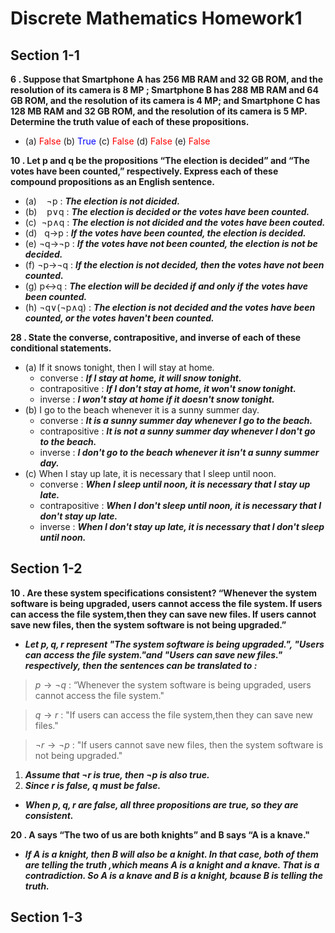 
# Discrete Mathematics Homework1
  
## Section 1-1

 **6 . Suppose that Smartphone A has 256 MB RAM and 32 GB ROM, and the resolution of its camera is 8 MP ; Smartphone B has 288 MB RAM and 64 GB ROM, and the resolution of its camera is 4 MP; and Smartphone C has 128 MB RAM and 32 GB ROM, and the resolution of its camera is 5 MP. Determine the truth value of each of these propositions.**

- (a) <font color = "red">False</font> (b) <font color = "blue">True</font> (c) <font color = "red">False</font> (d) <font color = "red">False</font> (e) <font color = "red">False</font>

**10 . Let p and q be the propositions “The election is decided” and “The votes have been counted,” respectively. Express each of these compound propositions as an English sentence.**

- (a) &nbsp;&nbsp;&nbsp;¬p : ***The election is not dicided.***
- (b) &nbsp;&nbsp; p∨q : ***The election is decided or the votes have been counted.***
- (c) &nbsp;¬p∧q : ***The election is not dicided and the votes have been couted.***
- (d) &nbsp;&nbsp;q→p : ***If the votes have been counted, the election is decided.***
- (e) ¬q→¬p : ***If the votes have not been counted, the election is not be decided.***
- (f) ¬p→¬q : ***If the election is not decided, then the votes have not been counted.***
- (g) p↔q : ***The election will be decided if and only if the votes have been counted.***
- (h) ¬q∨(¬p∧q) : ***The election is not decided and the votes have been counted, or the votes haven't been counted.***

**28 . State the converse, contrapositive, and inverse of each of these conditional statements.**  

- (a) If it snows tonight, then I will stay at home.
  - converse : ***If I stay at home, it will snow tonight.***
  - contrapositive : ***If I don't stay at home, it won't snow tonight.***
  - inverse : ***I won't stay at home if it doesn't snow tonight.***
- (b) I go to the beach whenever it is a sunny summer day.
  - converse : ***It is a sunny summer day whenever I go to the beach.***
  - contrapositive : ***It is not a sunny summer day whenever I don't go to the beach.***
  - inverse : ***I don't go to the beach whenever it isn't a sunny summer day.***
- (c) When I stay up late, it is necessary that I sleep until noon.
  - converse : ***When I sleep until noon, it is necessary that I stay up late.***
  - contrapositive : ***When I don't sleep until noon, it is necessary that I don't stay up late.***
  - inverse : ***When I don't stay up late, it is necessary that I don't sleep until noon.***

## Section 1-2

**10 . Are these system specifications consistent? “Whenever the system software is being upgraded, users cannot access the file system. If users can access the file system,then they can save new files. If users cannot save new files, then the system software is not being upgraded.”**
- ***Let $p, q, r$ represent "The system software is being upgraded.", "Users can access the file system."and "Users can save new files." respectively, then the sentences can be translated to :***  

> $p \to \neg{q}$ : “Whenever the system software is being upgraded, users cannot access the file system."  

> $q \to r$ : "If users can access the file system,then they can save new files."  

> $\neg{r} \to \neg{p}$ : "If users cannot save new files, then the system software is not being upgraded."  

1. ***Assume that $\neg{r}$ is true, then $\neg{p}$ is also true.***
2. ***Since $r$ is false, $q$ must be false.***
- ***When $p, q, r$ are false, all three propositions are true, so they are consistent.***

**20 . A says “The two of us are both knights” and B says “A is a knave."**
- ***If A is a knight, then B will also be a knight. In that case, both of them are telling the truth ,which means A is a knight and a knave. That is a contradiction. So A is a knave and B is a knight, bcause B is telling the truth.***

## Section 1-3


